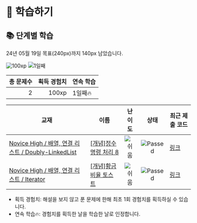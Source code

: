 # 📖 학습하기

## 📚 단계별 학습
24년 05월 19일 목표(240px)까지 140px 남았습니다.

![100xp](https://img.shields.io/badge/EXP-100xp-%235cb85c.svg?for-the-badge)
![1일째](https://img.shields.io/badge/연속학습-1일째-%23E34F26.svg?for-the-badge)

|총 문제수|획득 경험치|연속 학습|
|---:|---:|---|
2|100xp|1일째🔥|

|교재|이름|난이도|상태|최근 제출 코드|
|---|---|:---:|:---:|---|
|[Novice High / 배열, 연결 리스트 / Doubly-LinkedList](https://www.codetree.ai/missions?missionId=6)|[[개념]정수 명령 처리 8](https://www.codetree.ai/missions/6/problems/process-numeric-commands-8)|![쉬움][easy]|![Passed][passed]|[링크](https://github.com/jinsw712/codetree-TILs/blob/main/240519/%EC%A0%95%EC%88%98%20%EB%AA%85%EB%A0%B9%20%EC%B2%98%EB%A6%AC%208/process-numeric-commands-8.cpp)|
|[Novice High / 배열, 연결 리스트 / Iterator](https://www.codetree.ai/missions?missionId=6)|[[개념]황금비율 토스트](https://www.codetree.ai/missions/6/problems/golden-toast)|![쉬움][easy]|![Passed][passed]|[링크](https://github.com/jinsw712/codetree-TILs/blob/main/240519/%ED%99%A9%EA%B8%88%EB%B9%84%EC%9C%A8%20%ED%86%A0%EC%8A%A4%ED%8A%B8/golden-toast.cpp)|


* 획득 경험치: 해설을 보지 않고 푼 문제에 한해 최초 1회 경험치를 획득하실 수 있습니다.
* 연속 학습🔥: 경험치를 획득한 날을 학습한 날로 인정합니다.










[b5]: https://img.shields.io/badge/Bronze_5-%235D3E31.svg
[b4]: https://img.shields.io/badge/Bronze_4-%235D3E31.svg
[b3]: https://img.shields.io/badge/Bronze_3-%235D3E31.svg
[b2]: https://img.shields.io/badge/Bronze_2-%235D3E31.svg
[b1]: https://img.shields.io/badge/Bronze_1-%235D3E31.svg
[s5]: https://img.shields.io/badge/Silver_5-%23394960.svg
[s4]: https://img.shields.io/badge/Silver_4-%23394960.svg
[s3]: https://img.shields.io/badge/Silver_3-%23394960.svg
[s2]: https://img.shields.io/badge/Silver_2-%23394960.svg
[s1]: https://img.shields.io/badge/Silver_1-%23394960.svg
[g5]: https://img.shields.io/badge/Gold_5-%23FFC433.svg
[g4]: https://img.shields.io/badge/Gold_4-%23FFC433.svg
[g3]: https://img.shields.io/badge/Gold_3-%23FFC433.svg
[g2]: https://img.shields.io/badge/Gold_2-%23FFC433.svg
[g1]: https://img.shields.io/badge/Gold_1-%23FFC433.svg
[p5]: https://img.shields.io/badge/Platinum_5-%2376DDD8.svg
[p4]: https://img.shields.io/badge/Platinum_4-%2376DDD8.svg
[p3]: https://img.shields.io/badge/Platinum_3-%2376DDD8.svg
[p2]: https://img.shields.io/badge/Platinum_2-%2376DDD8.svg
[p1]: https://img.shields.io/badge/Platinum_1-%2376DDD8.svg
[passed]: https://img.shields.io/badge/Passed-%23009D27.svg
[failed]: https://img.shields.io/badge/Failed-%23D24D57.svg
[easy]: https://img.shields.io/badge/쉬움-%235cb85c.svg?for-the-badge
[medium]: https://img.shields.io/badge/보통-%23FFC433.svg?for-the-badge
[hard]: https://img.shields.io/badge/어려움-%23D24D57.svg?for-the-badge